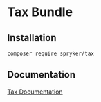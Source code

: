 # Tax Bundle

## Installation

```
composer require spryker/tax
```

## Documentation

[Tax Documentation](https://spryker.github.io/tax/index.html)
